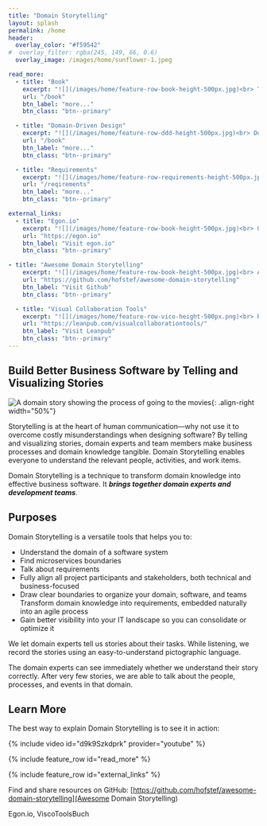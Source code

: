 ```yaml
---
title: "Domain Storytelling"
layout: splash
permalink: /home
header: 
  overlay_color: "#f59542"
#  overlay_filter: rgba(245, 149, 66, 0.6)
  overlay_image: /images/home/sunflower-1.jpeg

read_more:
  - title: "Book"
    excerpt: "![](/images/home/feature-row-book-height-500px.jpg)<br> The first book about Domain Storytelling!"
    url: "/book"
    btn_label: "more..."
    btn_class: "btn--primary"

  - title: "Domain-Driven Design"
    excerpt: "![](/images/home/feature-row-ddd-height-500px.jpg)<br> Domain Storytelling is a valuable tool in every DDD practitioner's tool belt."
    url: "/book"
    btn_label: "more..."
    btn_class: "btn--primary"

  - title: "Requirements"
    excerpt: "![](/images/home/feature-row-requirements-height-500px.jpg)<br> Have meaningful conversations about business processes and requirements."
    url: "/reqirements"
    btn_label: "more..."
    btn_class: "btn--primary"

external_links:
  - title: "Egon.io"
    excerpt: "![](/images/home/feature-row-book-height-500px.jpg)<br> Our web-based, open source modeling tool."
    url: "https://egon.io"
    btn_label: "Visit egon.io"
    btn_class: "btn--primary"

- title: "Awesome Domain Storytelling"
    excerpt: "![](/images/home/feature-row-book-height-500px.jpg)<br> A curated list of articles, videos, and other ressources."
    url: "https://github.com/hofstef/awesome-domain-storytelling"
    btn_label: "Visit Github"
    btn_class: "btn--primary"

  - title: "Visual Collaboration Tools"
    excerpt: "![](/images/home/feature-row-vico-height-500px.png)<br> Read and intro to Domain Storytelling and other modelling tools."
    url: "https://leanpub.com/visualcollaborationtools/"
    btn_label: "Visit Leanpub"
    btn_class: "btn--primary"
---
```



## Build Better Business Software by Telling and Visualizing Stories

![A domain story showing the process of going to the movies](/images/home/metropolis-1-animated.gif){: .align-right width="50%"}

Storytelling is at the heart of human communication—why not use it to overcome costly misunderstandings when designing software? By telling and visualizing stories, domain experts and team members make business processes and domain knowledge tangible. Domain Storytelling enables everyone to understand the relevant people, activities, and work items.

Domain Storytelling is a technique to transform domain knowledge into effective business software. It ***brings together domain experts and development teams***.

## Purposes

Domain Storytelling is a versatile tools that helps you to:

- Understand the domain of a software system
- Find microservices boundaries
- Talk about requirements
- Fully align all project participants and stakeholders, both technical and business-focused
- Draw clear boundaries to organize your domain, software, and teams
Transform domain knowledge into requirements, embedded naturally into an agile process
- Gain better visibility into your IT landscape so you can consolidate or optimize it

We let domain experts tell us stories about their tasks. While listening, we record the stories using an easy-to-understand pictographic language.

The domain experts can see immediately whether we understand their story correctly. After very few stories, we are able to talk about the people, processes, and events in that domain.

## Learn More

The best way to explain Domain Storytelling is to see it in action:

{% include video id="d9k9Szkdprk" provider="youtube" %}

{% include feature_row id="read_more" %}

{% include feature_row id="external_links" %}

Find and share resources on GitHub: [https://github.com/hofstef/awesome-domain-storytelling](Awesome Domain Storytelling)

Egon.io, ViscoToolsBuch
